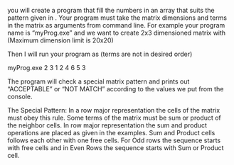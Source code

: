 

 you will create a program that fill the numbers in an array that suits the pattern given in
. Your program must take the matrix dimensions and terms in the matrix as
arguments from command line. For example your program name is “myProg.exe” and we want to create
2x3 dimensioned matrix with (Maximum dimension limit is 20x20)



Then I will run your program as (terms are not in desired order)

myProg.exe 2 3 1 2 4 6 5 3

The program will check a special matrix pattern and prints out “ACCEPTABLE” or “NOT MATCH”
according to the values we put from the console.

The Special Pattern: In a row major representation the cells of the matrix must obey this rule. Some terms
of the matrix must be sum or product of the neighbor cells. In row major representation the sum and
product operations are placed as given in the examples. Sum and Product cells follows each other with one
free cells. For Odd rows the sequence starts with free cells and in Even Rows the sequence starts with
Sum or Product cell.

